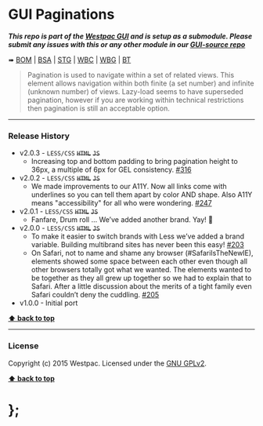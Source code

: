 GUI Paginations
===============

***This repo is part of the [Westpac GUI](http://gel.westpacgroup.com.au/GUI/) and is setup as a submodule. Please submit any issues with this or any other
module in our [GUI-source repo](https://github.com/WestpacCXTeam/GUI-source/issues)***

➠
[BOM](http://westpaccxteam.github.io/GUI-paginations/tests/BOM/) |
[BSA](http://westpaccxteam.github.io/GUI-paginations/tests/BSA/) |
[STG](http://westpaccxteam.github.io/GUI-paginations/tests/STG/) |
[WBC](http://westpaccxteam.github.io/GUI-paginations/tests/WBC/) |
[WBG](http://westpaccxteam.github.io/GUI-paginations/tests/WBG/) |
[BT](http://westpaccxteam.github.io/GUI-paginations/tests/BT/)

> Pagination is used to navigate within a set of related views. This element allows navigation within both finite (a set number) and infinite (unknown number)
> of views. Lazy-load seems to have superseded pagination, however if you are working within technical restrictions then pagination is still an acceptable
> option.

----------------------------------------------------------------------------------------------------------------------------------------------------------------


### Release History

* v2.0.3 - `LESS/CSS` ~~`HTML`~~ ~~`JS`~~
	* Increasing top and bottom padding to bring pagination height to 36px, a multiple of 6px for GEL consistency.
		[#316](https://github.com/WestpacCXTeam/GUI-source/issues/316)
* v2.0.2 - `LESS/CSS` ~~`HTML`~~ ~~`JS`~~
	* We made improvements to our A11Y. Now all links come with underlines so you can tell them apart by color AND shape. Also A11Y means "accessibility" for all
		who were wondering.
		[#247](https://github.com/WestpacCXTeam/GUI-source/issues/247)
* v2.0.1 - `LESS/CSS` ~~`HTML`~~ ~~`JS`~~
	* Fanfare, Drum roll … We’ve added another brand. Yay! :clap:
* v2.0.0 - `LESS/CSS` ~~`HTML`~~ ~~`JS`~~
	* To make it easier to switch brands with Less we’ve added a brand variable. Building multibrand sites has never been this easy!
		[#203](https://github.com/WestpacCXTeam/GUI-source/issues/203)
	* On Safari, not to name and shame any browser (#SafariIsTheNewIE), elements showed some space between each other even though all other browsers totally got
		what we wanted. The elements wanted to be together as they all grew up together so we had to explain that to Safari. After a little discussion about
		the merits of a tight family even Safari couldn’t deny the cuddling.
		[#205](https://github.com/WestpacCXTeam/GUI-source/issues/205)
* v1.0.0 - Initial port

**[⬆ back to top](#content)**


----------------------------------------------------------------------------------------------------------------------------------------------------------------


### License

Copyright (c) 2015 Westpac. Licensed under the [GNU GPLv2](https://raw.githubusercontent.com/WestpacCXTeam/GUI-paginations/master/LICENSE).

**[⬆ back to top](#content)**

# };